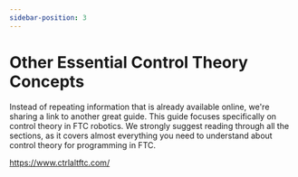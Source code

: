 ```yaml
---
sidebar-position: 3
---
```

# Other Essential Control Theory Concepts
Instead of repeating information that is already available online, we're sharing a link to another great guide. This guide focuses specifically on control theory in FTC robotics. We strongly suggest reading through all the sections, as it covers almost everything you need to understand about control theory for programming in FTC. 

https://www.ctrlaltftc.com/
